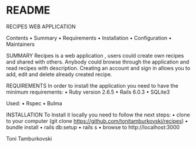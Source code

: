 # README

RECIPES WEB APPLICATION

Contents
    • Summary
    • Requirements
    • Installation
    • Configuration
    • Maintainers

SUMMARY
Recipes is a web application , users could create own  recipes and shared with others. Anybody could browse through the application and read recipes with  description. 
Creating an account and sign in allows you to add, edit and delete already created recipe.

REQUIREMENTS
In order to install the application you need to have the minimum requirements:
    • Ruby version 2.6.5
    • Rails 6.0.3
    • SQLite3
      
Used:
    • Rspec
    • Bulma
      
INSTALLATION
To Install it locally you need to follow the next steps:
    • clone to your computer (git clone https://github.com/tonitamburkovski/recipes)
    • bundle install
    • rails db:setup
    • rails s
    • browse to http://localhost:3000


Toni Tamburkovski
